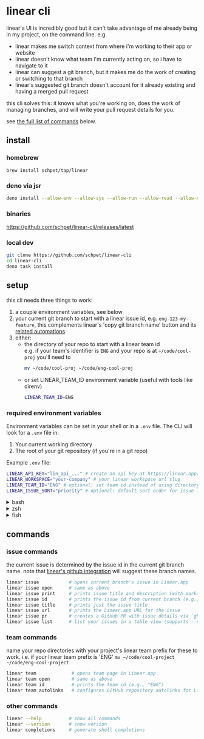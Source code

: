 # linear cli

linear's UI is incredibly good but it can't take advantage of me already being in my project, on the command line. e.g. 

- linear makes me switch context from where i'm working to their app or website
- linear doesn't know what team i'm currently acting on, so i have to navigate to it
- linear can suggest a git branch, but it makes me do the work of creating or switching to that branch
- linear's suggested git branch doesn't account for it already existing and having a merged pull request

this cli solves this: it knows what you're working on, does the work of managing branches, and will write your pull request details for you.

see [the full list of commands](#commands) below.

## install

### homebrew

```
brew install schpet/tap/linear
```

### deno via jsr

```bash
deno install --allow-env --allow-sys --allow-run --allow-read --allow-net -g -n linear jsr:@schpet/linear-cli
```

### binaries

https://github.com/schpet/linear-cli/releases/latest

### local dev

```bash
git clone https://github.com/schpet/linear-cli
cd linear-cli
deno task install
```

## setup

this cli needs three things to work:

1. a couple environment variables, see below
2. your current git branch to start with a linear issue id, e.g.
   `eng-123-my-feature`, this complements linear's 'copy git branch name' button
   and its
   [related automations](https://linear.app/docs/account-preferences#git-related-automations)
3. either:
   - the directory of your repo to start with a linear team id\
     e.g. if your team's identifier is `ENG` and your repo is at
     `~/code/cool-proj` you'll need to
     ```sh
     mv ~/code/cool-proj ~/code/eng-cool-proj
     ```
   - or set LINEAR_TEAM_ID environment variable (useful with tools like direnv)
     ```sh
     LINEAR_TEAM_ID=ENG
     ```

### required environment variables

Environment variables can be set in your shell or in a `.env` file. The CLI will
look for a `.env` file in:

1. Your current working directory
2. The root of your git repository (if you're in a git repo)

Example `.env` file:

```sh
LINEAR_API_KEY="lin_api_..." # create an api key at https://linear.app/settings/api (requires member access, not available for guest accounts)
LINEAR_WORKSPACE="your-company" # your linear workspace url slug
LINEAR_TEAM_ID="ENG" # optional: set team id instead of using directory name
LINEAR_ISSUE_SORT="priority" # optional: default sort order for issue list (priority|manual)
```

<details>
<summary>bash</summary>

add to ~/.bashrc:

```sh
# secrets! make sure this file isn't shared online
export LINEAR_API_KEY="lin_api_..."
export LINEAR_WORKSPACE="your-company"
```

</details>

<details>
<summary>zsh</summary>

add to ~/.zshrc:

```sh
# secrets! make sure this file isn't shared online
export LINEAR_API_KEY="lin_api_..."
export LINEAR_WORKSPACE="your-company"
```

</details>

<details>
<summary>fish</summary>

run in terminal:

```sh
# secrets! make sure ~/.config/fish/fish_variables isn't shared online
set -Ux LINEAR_API_KEY "lin_api_..."
set -Ux LINEAR_WORKSPACE "your-company"
```

</details>

## commands

### issue commands

the current issue is determined by the issue id in the current git branch name.
note that
[linear's github integration](https://linear.app/docs/github#branch-format) will
suggest these branch names.

```bash
linear issue           # opens current branch's issue in Linear.app
linear issue open      # same as above
linear issue print     # prints issue title and description (with markdown formatting)
linear issue id        # prints the issue id from current branch (e.g., "ENG-123")
linear issue title     # prints just the issue title
linear issue url       # prints the Linear.app URL for the issue
linear issue pr        # creates a GitHub PR with issue details via `gh pr create`
linear issue list      # list your issues in a table view (supports --sort and --state)
```

### team commands

name your repo directories with your project's linear team prefix for these to
work. i.e. if your linear team prefix is 'ENG'
`mv ~/code/cool-project ~/code/eng-cool-project`

```bash
linear team             # opens team page in Linear.app
linear team open        # same as above
linear team id          # prints the team id (e.g., "ENG")
linear team autolinks   # configures GitHub repository autolinks for Linear issues
```

### other commands

```bash
linear --help          # show all commands
linear --version       # show version
linear completions     # generate shell completions
```
